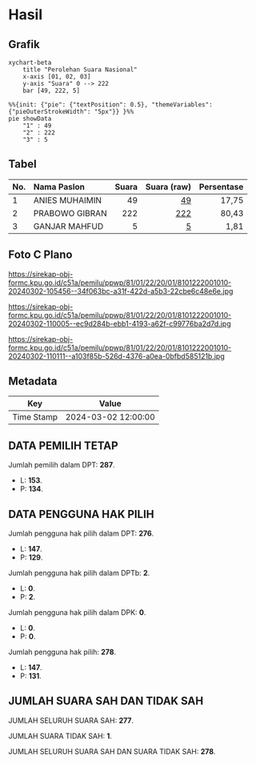 # Hasil

## Grafik

```mermaid
xychart-beta
    title "Perolehan Suara Nasional"
    x-axis [01, 02, 03]
    y-axis "Suara" 0 --> 222
    bar [49, 222, 5]
```

```mermaid
%%{init: {"pie": {"textPosition": 0.5}, "themeVariables": {"pieOuterStrokeWidth": "5px"}} }%%
pie showData
    "1" : 49
    "2" : 222
    "3" : 5
```

## Tabel

| No. | Nama Paslon    | Suara | Suara (raw) | Persentase |
|:--- |:-------------- | -----:| -----------:| ----------:|
| 1   | ANIES MUHAIMIN | 49    | [49][p-1]   | 17,75      |
| 2   | PRABOWO GIBRAN | 222   | [222][p-2]  | 80,43      |
| 3   | GANJAR MAHFUD  | 5     | [5][p-3]    | 1,81       |


[p-1]: https://github.com/gigit-pemilu/pemilu-2024/blob/main/pilpres/hitung-suara/sub/81-maluku/sub/01-maluku-tengah/sub/22-leihitu-barat/sub/2001-larike/sub/010-tps/sub/paslon-1.txt
[p-2]: https://github.com/gigit-pemilu/pemilu-2024/blob/main/pilpres/hitung-suara/sub/81-maluku/sub/01-maluku-tengah/sub/22-leihitu-barat/sub/2001-larike/sub/010-tps/sub/paslon-2.txt
[p-3]: https://github.com/gigit-pemilu/pemilu-2024/blob/main/pilpres/hitung-suara/sub/81-maluku/sub/01-maluku-tengah/sub/22-leihitu-barat/sub/2001-larike/sub/010-tps/sub/paslon-3.txt

## Foto C Plano

https://sirekap-obj-formc.kpu.go.id/c51a/pemilu/ppwp/81/01/22/20/01/8101222001010-20240302-105456--34f063bc-a31f-422d-a5b3-22cbe6c48e6e.jpg

https://sirekap-obj-formc.kpu.go.id/c51a/pemilu/ppwp/81/01/22/20/01/8101222001010-20240302-110005--ec9d284b-ebb1-4193-a62f-c99776ba2d7d.jpg

https://sirekap-obj-formc.kpu.go.id/c51a/pemilu/ppwp/81/01/22/20/01/8101222001010-20240302-110111--a103f85b-526d-4376-a0ea-0bfbd585121b.jpg


## Metadata

| Key        | Value               |
| ---------- | ------------------- |
| Time Stamp | 2024-03-02 12:00:00 |


## DATA PEMILIH TETAP

Jumlah pemilih dalam DPT: **287**.
 * L: **153**.
 * P: **134**.

## DATA PENGGUNA HAK PILIH

Jumlah pengguna hak pilih dalam DPT: **276**.
 * L: **147**.
 * P: **129**.

Jumlah pengguna hak pilih dalam DPTb: **2**.
 * L: **0**.
 * P: **2**.

Jumlah pengguna hak pilih dalam DPK: **0**.
 * L: **0**.
 * P: **0**.

Jumlah pengguna hak pilih: **278**.
 * L: **147**.
 * P: **131**.

## JUMLAH SUARA SAH DAN TIDAK SAH

JUMLAH SELURUH SUARA SAH: **277**.

JUMLAH SUARA TIDAK SAH: **1**.

JUMLAH SELURUH SUARA SAH DAN SUARA TIDAK SAH: **278**.


